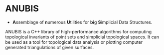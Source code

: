 # ANUBIS
* **A**ssemblage of **n**umerous **U**tilities for **bi**g **S**implicial Data Structures.

ANUBIS is a C++ library of high-performance algorithms for computing topological invariants of point sets and simplicial topological spaces. It can be used as a tool for topological data analysis or plotting computer generated triangulations of given surfaces. 
